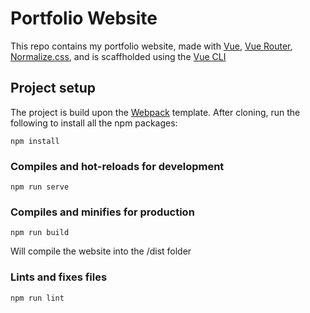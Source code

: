 # Portfolio Website
This repo contains my portfolio website, made with [Vue](https://github.com/vuejs/vue), [Vue Router](https://github.com/vuejs/vue-router), [Normalize.css](https://github.com/necolas/normalize.css), and is scaffholded using the [Vue CLI](https://github.com/vuejs/vue-cli)

## Project setup
The project is build upon the [Webpack](https://github.com/webpack/webpack) template. After cloning, run the following to install all the npm packages:
```
npm install
```

### Compiles and hot-reloads for development
```
npm run serve
```

### Compiles and minifies for production
```
npm run build
```
Will compile the website into the /dist folder

### Lints and fixes files
```
npm run lint
```
